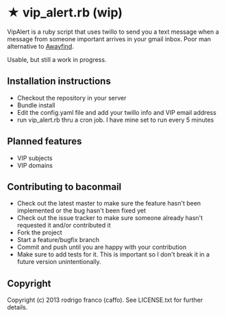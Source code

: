 # ★  vip_alert.rb (wip)

VipAlert is a ruby script that uses twillo to send you a text message when a message from someone important arrives in your gmail inbox. Poor man alternative to [Awayfind](https://www.awayfind.com/).

Usable, but still a work in progress.

## Installation instructions

* Checkout the repository in your server 
* Bundle install
* Edit the config.yaml file and add your twillo info and VIP email address
* run vip_alert.rb thru a cron job. I have mine set to run every 5 minutes

## Planned features

* VIP subjects
* VIP domains

## Contributing to baconmail

* Check out the latest master to make sure the feature hasn't been implemented or the bug hasn't been fixed yet
* Check out the issue tracker to make sure someone already hasn't requested it and/or contributed it
* Fork the project
* Start a feature/bugfix branch
* Commit and push until you are happy with your contribution
* Make sure to add tests for it. This is important so I don't break it in a future version unintentionally.

## Copyright

Copyright (c) 2013 rodrigo franco (caffo). See LICENSE.txt for further details.
